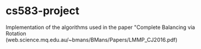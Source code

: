 # cs583-project
Implementation of the algorithms used in the paper "Complete Balancing via Rotation (web.science.mq.edu.au/~bmans/BMans/Papers/LMMP_CJ2016.pdf)
